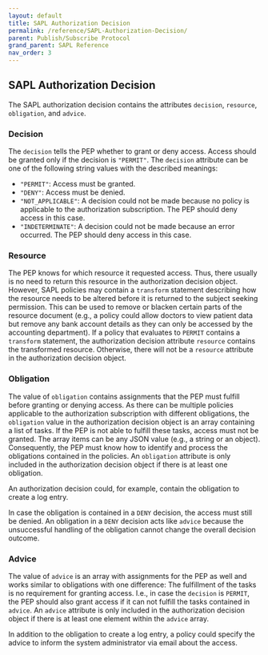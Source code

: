 ```yaml
---
layout: default
title: SAPL Authorization Decision
permalink: /reference/SAPL-Authorization-Decision/
parent: Publish/Subscribe Protocol
grand_parent: SAPL Reference
nav_order: 3
---
```


## SAPL Authorization Decision

The SAPL authorization decision contains the attributes `decision`, `resource`, `obligation`, and `advice`.

### Decision

The `decision` tells the PEP whether to grant or deny access. Access should be granted only if the decision is `"PERMIT"`. The `decision` attribute can be one of the following string values with the described meanings:

- `"PERMIT"`: Access must be granted.
- `"DENY"`: Access must be denied.
- `"NOT_APPLICABLE"`: A decision could not be made because no policy is applicable to the authorization subscription. The PEP should deny access in this case.
- `"INDETERMINATE"`: A decision could not be made because an error occurred. The PEP should deny access in this case.

### Resource

The PEP knows for which resource it requested access. Thus, there usually is no need to return this resource in the authorization decision object. However, SAPL policies may contain a `transform` statement describing how the resource needs to be altered before it is returned to the subject seeking permission. This can be used to remove or blacken certain parts of the resource document (e.g., a policy could allow doctors to view patient data but remove any bank account details as they can only be accessed by the accounting department). If a policy that evaluates to `PERMIT` contains a `transform` statement, the authorization decision attribute `resource` contains the transformed resource. Otherwise, there will not be a `resource` attribute in the authorization decision object.

### Obligation

The value of `obligation` contains assignments that the PEP must fulfill before granting or denying access. As there can be multiple policies applicable to the authorization subscription with different obligations, the `obligation` value in the authorization decision object is an array containing a list of tasks. If the PEP is not able to fulfill these tasks, access must not be granted. The array items can be any JSON value (e.g., a string or an object). Consequently, the PEP must know how to identify and process the obligations contained in the policies. An `obligation` attribute is only included in the authorization decision object if there is at least one obligation.

An authorization decision could, for example, contain the obligation to create a log entry.

In case the obligation is contained in a `DENY` decision, the access must still be denied. An obligation in a `DENY` decision acts like `advice` because the unsuccessful handling of the obligation cannot change the overall decision outcome.

### Advice

The value of `advice` is an array with assignments for the PEP as well and works similar to obligations with one difference: The fulfillment of the tasks is no requirement for granting access. I.e., in case the `decision` is `PERMIT`, the PEP should also grant access if it can not fulfill the tasks contained in `advice`. An `advice` attribute is only included in the authorization decision object if there is at least one element within the `advice` array.

In addition to the obligation to create a log entry, a policy could specify the advice to inform the system administrator via email about the access.